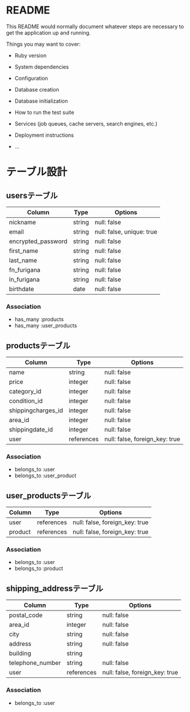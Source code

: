 # README

This README would normally document whatever steps are necessary to get the
application up and running.

Things you may want to cover:

* Ruby version

* System dependencies

* Configuration

* Database creation

* Database initialization

* How to run the test suite

* Services (job queues, cache servers, search engines, etc.)

* Deployment instructions

* ...

# テーブル設計

## usersテーブル

| Column             | Type     | Options     |
| ------------------ | -------- | ----------- |
| nickname           | string   | null: false |
| email              | string   | null: false, unique: true |
| encrypted_password | string   | null: false |
| first_name         | string   | null: false |
| last_name          | string   | null: false |
| fn_furigana        | string   | null: false |
| ln_furigana        | string   | null: false |
| birthdate          | date     | null: false |

### Association
- has_many :products
- has_many :user_products

## productsテーブル
| Column             | Type       | Options     |
| ------------------ | ---------- | ----------- |
| name               | string     | null: false |
| price              | integer    | null: false |
| category_id        | integer    | null: false |
| condition_id       | integer    | null: false |
| shippingcharges_id | integer    | null: false |
| area_id            | integer    | null: false |
| shippingdate_id    | integer    | null: false |
| user               | references | null: false, foreign_key: true |

### Association
- belongs_to :user
- belongs_to :user_product

## user_productsテーブル
| Column            | Type       | Options                        |
| ----------------- | ---------- | ------------------------------ |
| user              | references | null: false, foreign_key: true |
| product           | references | null: false, foreign_key: true |

### Association
- belongs_to :user
- belongs_to :product

## shipping_addressテーブル
| Column           | Type       | Options     |
| ---------------- | ---------- | ----------- |
| postal_code      | string     | null: false |
| area_id          | integer    | null: false |
| city             | string     | null: false |
| address          | string     | null: false |
| building         | string     |             |
| telephone_number | string     | null: false |
| user             | references | null: false, foreign_key: true |

### Association
- belongs_to :user
